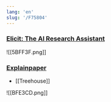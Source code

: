 ```yaml
---
lang: 'en'
slug: '/F75804'
---
```


### [Elicit: The AI Research Assistant](https://elicit.org/)

![[5BFF3F.png]]

### [Explainpaper](https://www.explainpaper.com/)

- [[Treehouse]]

![[BFE3CD.png]]
